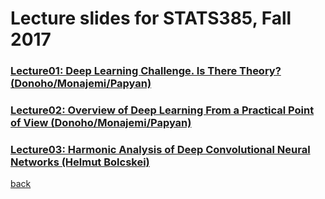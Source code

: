 
# Lecture slides for STATS385, Fall 2017


### [Lecture01: Deep Learning Challenge. Is There Theory? (Donoho/Monajemi/Papyan)](./assets/lectures/StanfordStats385-20170927-Lecture01-Donoho.pdf)

### [Lecture02: Overview of Deep Learning From a Practical Point of View (Donoho/Monajemi/Papyan)](./assets/lectures/Lecture-02-AsCorrected.pdf)

### [Lecture03: Harmonic Analysis of Deep Convolutional Neural Networks (Helmut Bolcskei)](./assets/lectures/bolcskei-stats385-slides.pdf)

[back](./)
